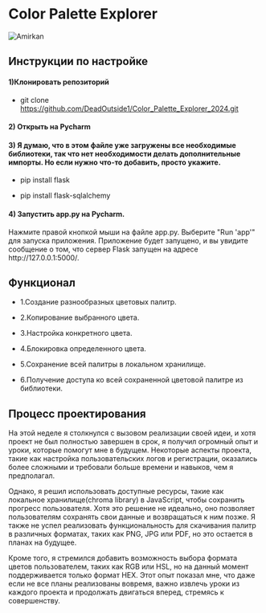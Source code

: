 <h1>Color Palette Explorer</h1>

![Amirkan](https://github.com/DeadOutside1/Color_Palette_Explorer_2024/assets/116104264/298c8be9-e3b0-4bcf-96f1-bb37a2d7e2c4)

<h2>Инструкции по настройке</h2>
<h4>1)Клонировать репозиторий</h4>

- git clone https://github.com/DeadOutside1/Color_Palette_Explorer_2024.git

<h4>2) Открыть на Pycharm</h4>
<h4>3) Я думаю, что в этом файле уже загружены все необходимые библиотеки, так что нет необходимости делать дополнительные импорты. Но если нужно что-то добавить, просто укажите.</h4>

- pip install flask

- pip install flask-sqlalchemy

<h4>4) Запустить app.py на Pycharm.</h4> 
Нажмите правой кнопкой мыши на файле app.py.
Выберите "Run 'app'" для запуска приложения.
Приложение будет запущено, и вы увидите сообщение о том, что сервер Flask запущен на адресе http://127.0.0.1:5000/.

<h2>Функционал</h2>

- 1.Создание разнообразных цветовых палитр.

- 2.Копирование выбранного цвета.

- 3.Настройка конкретного цвета.

- 4.Блокировка определенного цвета.

- 5.Сохранение всей палитры в локальном хранилище.

- 6.Получение доступа ко всей сохраненной цветовой палитре из библиотеки.

<h2>Процесс проектирования</h2>
На этой неделе я столкнулся с вызовом реализации своей идеи, и хотя проект не был полностью завершен в срок, я получил огромный опыт и уроки, которые помогут мне в будущем. Некоторые аспекты проекта, такие как настройка пользовательских логов и регистрации, оказались более сложными и требовали больше времени и навыков, чем я предполагал.

Однако, я решил использовать доступные ресурсы, такие как локальное хранилище(chroma library) в JavaScript, чтобы сохранить прогресс пользователя. Хотя это решение не идеально, оно позволяет пользователям сохранять свои данные и возвращаться к ним позже. Я также не успел реализовать функциональность для скачивания палитр в различных форматах, таких как PNG, JPG или PDF, но это остается в планах на будущее.

Кроме того, я стремился добавить возможность выбора формата цветов пользователем, таких как RGB или HSL, но на данный момент поддерживается только формат HEX. Этот опыт показал мне, что даже если не все планы реализованы вовремя, важно извлечь уроки из каждого проекта и продолжать двигаться вперед, стремясь к совершенству.
<h2></h2>


